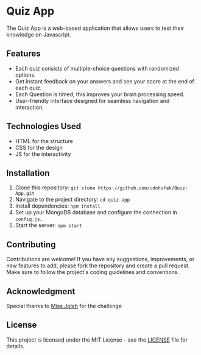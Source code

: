 # Quiz App


The Quiz App is a web-based application that allows users to test their knowledge on Javascript.

## Features

- Each quiz consists of multiple-choice questions with randomized options.
- Get instant feedback on your answers and see your score at the end of each quiz.
- Each Question is timed, this improves your brain processing speed.
- User-friendly interface designed for seamless navigation and interaction.

## Technologies Used

- HTML for the structure
- CSS for the design
- JS for the interactivity

## Installation

1. Clone this repository: `git clone https://github.com/udohufak/Quiz-App.git`
2. Navigate to the project directory: `cd quiz-app`
3. Install dependencies: `npm install`
4. Set up your MongoDB database and configure the connection in `config.js`.
5. Start the server: `npm start`

## Contributing

Contributions are welcome! If you have any suggestions, improvements, or new features to add, please fork the repository and create a pull request. Make sure to follow the project's coding guidelines and conventions.

## Acknowledgment

Special thanks to [Miss Jolah](github.com/Jolah1) for the challenge

## License

This project is licensed under the MIT License - see the [LICENSE](LICENSE) file for details.
